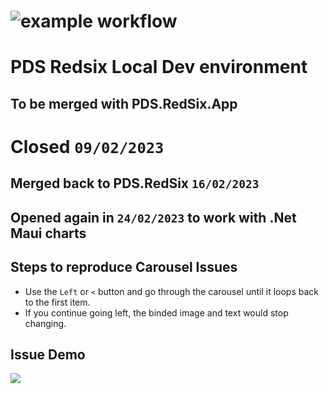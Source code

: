 # ![example workflow](https://github.com/oudommunint/R6-playground-.Net-Maui/actions/workflows/main.yml/badge.svg)
# PDS Redsix Local Dev environment
## To be merged with PDS.RedSix.App
# Closed `09/02/2023`
## Merged back to PDS.RedSix `16/02/2023`
## Opened again in `24/02/2023` to work with .Net Maui charts
## Steps to reproduce Carousel Issues
- Use the `Left` or `<` button and go through the carousel until it loops back to the first item.
- If you continue going left, the binded image and text would stop changing.

## Issue Demo
![](https://j.gifs.com/Og0wxY.gif)

